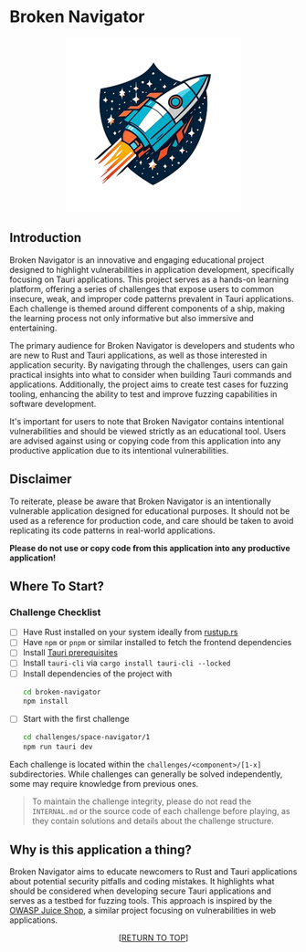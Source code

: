 <a name="readme-top"></a>
# Broken Navigator

<div align="center">
  <img src="images/logo.mini.nobg.png" alt="Broken Navigator Logo" title="Broken Navigator Logo">
</div>

## Introduction
Broken Navigator is an innovative and engaging educational project designed to highlight vulnerabilities in application development, specifically focusing on Tauri applications. This project serves as a hands-on learning platform, offering a series of challenges that expose users to common insecure, weak, and improper code patterns prevalent in Tauri applications. Each challenge is themed around different components of a ship, making the learning process not only informative but also immersive and entertaining.

The primary audience for Broken Navigator is developers and students who are new to Rust and Tauri applications, as well as those interested in application security. By navigating through the challenges, users can gain practical insights into what to consider when building Tauri commands and applications. Additionally, the project aims to create test cases for fuzzing tooling, enhancing the ability to test and improve fuzzing capabilities in software development.

It's important for users to note that Broken Navigator contains intentional vulnerabilities and should be viewed strictly as an educational tool. Users are advised against using or copying code from this application into any productive application due to its intentional vulnerabilities.

## Disclaimer

To reiterate, please be aware that Broken Navigator is an intentionally vulnerable application designed for educational purposes. It should not be used as a reference for production code, and care should be taken to avoid replicating its code patterns in real-world applications.

**Please do not use or copy code from this application into any productive application!**

## Where To Start?

 ### Challenge Checklist

- [ ] Have Rust installed on your system ideally from [rustup.rs](https://rustup.rs)
- [ ] Have `npm` or `pnpm` or similar installed to fetch the frontend dependencies
- [ ] Install [Tauri prerequisites](https://tauri.app/v1/guides/getting-started/prerequisites)
- [ ] Install `tauri-cli` via `cargo install tauri-cli --locked`
- [ ] Install dependencies of the project with 
    ```sh
    cd broken-navigator
    npm install
    ```
- [ ] Start with the first challenge 
    ```sh
    cd challenges/space-navigator/1
    npm run tauri dev
    ```

Each challenge is located within the `challenges/<component>/[1-x]` subdirectories. While challenges can generally be solved independently, some may require knowledge from previous ones.

> To maintain the challenge integrity, please do not read the `INTERNAL.md` or the source code of each challenge before playing, as they contain solutions and details about the challenge structure.


## Why is this application a thing?

Broken Navigator aims to educate newcomers to Rust and Tauri applications about potential security pitfalls and coding mistakes. It highlights what should be considered when developing secure Tauri applications and serves as a testbed for fuzzing tools. This approach is inspired by the [OWASP Juice Shop](https://owasp.org/www-project-juice-shop/), a similar project focusing on vulnerabilities in web applications.

<p align="center">[<a href="#readme-top">RETURN TO TOP</a>]</p>
